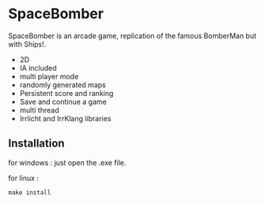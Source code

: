 # SpaceBomber
SpaceBomber is an arcade game, replication of the famous BomberMan but with Ships!.
- 2D
- IA included
- multi player mode
- randomly generated maps
- Persistent score and ranking
- Save and continue a game
- multi thread
- Irrlicht and IrrKlang libraries

## Installation
for windows :
just open the .exe file.

for linux :
```
make install
```
